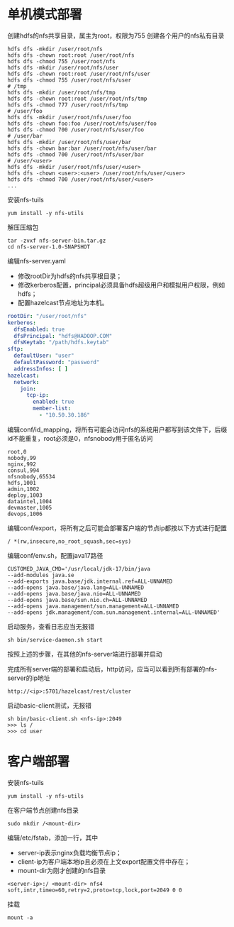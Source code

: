# 单机模式部署

创建hdfs的nfs共享目录，属主为root，权限为755
创建各个用户的nfs私有目录

```shell
hdfs dfs -mkdir /user/root/nfs
hdfs dfs -chown root:root /user/root/nfs
hdfs dfs -chmod 755 /user/root/nfs
hdfs dfs -mkdir /user/root/nfs/user
hdfs dfs -chown root:root /user/root/nfs/user
hdfs dfs -chmod 755 /user/root/nfs/user
# /tmp
hdfs dfs -mkdir /user/root/nfs/tmp
hdfs dfs -chown root:root /user/root/nfs/tmp
hdfs dfs -chmod 777 /user/root/nfs/tmp
# /user/foo
hdfs dfs -mkdir /user/root/nfs/user/foo
hdfs dfs -chown foo:foo /user/root/nfs/user/foo
hdfs dfs -chmod 700 /user/root/nfs/user/foo
# /user/bar
hdfs dfs -mkdir /user/root/nfs/user/bar
hdfs dfs -chown bar:bar /user/root/nfs/user/bar
hdfs dfs -chmod 700 /user/root/nfs/user/bar
# /user/<user>
hdfs dfs -mkdir /user/root/nfs/user/<user>
hdfs dfs -chown <user>:<user> /user/root/nfs/user/<user>
hdfs dfs -chmod 700 /user/root/nfs/user/<user>
...
```

安装nfs-tuils

```shell
yum install -y nfs-utils
```

解压压缩包

```shell
tar -zvxf nfs-server-bin.tar.gz
cd nfs-server-1.0-SNAPSHOT
```

编辑nfs-server.yaml

* 修改rootDir为hdfs的nfs共享根目录；
* 修改kerberos配置，principal必须具备hdfs超级用户和模拟用户权限，例如hdfs；
* 配置hazelcast节点地址为本机。

```yaml
rootDir: "/user/root/nfs"
kerberos:
  dfsEnabled: true
  dfsPrincipal: "hdfs@HADOOP.COM"
  dfsKeytab: "/path/hdfs.keytab"
sftp:
  defaultUser: "user"
  defaultPassword: "password"
  addressInfos: [ ]
hazelcast:
  network:
    join:
      tcp-ip:
        enabled: true
        member-list:
          - "10.50.30.186"
```

编辑conf/id_mapping，将所有可能会访问nfs的系统用户都写到该文件下，后缀id不能重复，root必须是0，nfsnobody用于匿名访问

```csv
root,0
nobody,99
nginx,992
consul,994
nfsnobody,65534
hdfs,1001
admin,1002
deploy,1003
dataintel,1004
devmaster,1005
devops,1006
```

编辑conf/export，将所有之后可能会部署客户端的节点ip都按以下方式进行配置

```text
/ *(rw,insecure,no_root_squash,sec=sys)

```

编辑conf/env.sh，配置java17路径

```shell
CUSTOMED_JAVA_CMD='/usr/local/jdk-17/bin/java
--add-modules java.se
--add-exports java.base/jdk.internal.ref=ALL-UNNAMED
--add-opens java.base/java.lang=ALL-UNNAMED
--add-opens java.base/java.nio=ALL-UNNAMED
--add-opens java.base/sun.nio.ch=ALL-UNNAMED
--add-opens java.management/sun.management=ALL-UNNAMED
--add-opens jdk.management/com.sun.management.internal=ALL-UNNAMED'
```

启动服务，查看日志应当无报错

```shell
sh bin/service-daemon.sh start
```

按照上述的步骤，在其他的nfs-server端进行部署并启动

完成所有server端的部署和启动后，http访问，应当可以看到所有部署的nfs-server的ip地址

```text
http://<ip>:5701/hazelcast/rest/cluster
```

启动basic-client测试，无报错

```shell
sh bin/basic-client.sh <nfs-ip>:2049
>>> ls /
>>> cd user
```

# 客户端部署

安装nfs-tuils

```shell
yum install -y nfs-utils
```

在客户端节点创建nfs目录

```shell
sudo mkdir /<mount-dir>
```

编辑/etc/fstab，添加一行，其中

* server-ip表示nginx负载均衡节点ip；
* client-ip为客户端本地ip且必须在上文export配置文件中存在；
* mount-dir为刚才创建的nfs目录

```text
<server-ip>:/ <mount-dir> nfs4 soft,intr,timeo=60,retry=2,proto=tcp,lock,port=2049 0 0
```

挂载

```shell
mount -a
```
